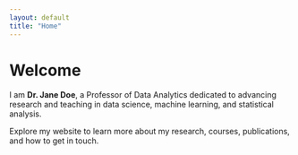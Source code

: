 ```yaml
---
layout: default
title: "Home"
---
```


# Welcome

I am **Dr. Jane Doe**, a Professor of Data Analytics dedicated to advancing research and teaching in data science, machine learning, and statistical analysis.

Explore my website to learn more about my research, courses, publications, and how to get in touch.
